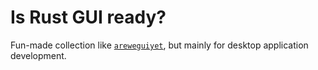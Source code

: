 # Is Rust GUI ready?

Fun-made collection like [`areweguiyet`](https://areweguiyet.com/), but mainly for desktop application development.
